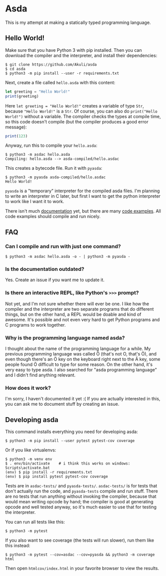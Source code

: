 # Asda

This is my attempt at making a statically typed programming language.


## Hello World!

Make sure that you have Python 3 with pip installed. Then you can download the
compiler and the interpreter, and install their dependencies:

```
$ git clone https://github.com/Akuli/asda
$ cd asda
$ python3 -m pip install --user -r requirements.txt
```

Next, create a file called `hello.asda` with this content:

```js
let greeting = "Hello World!"
print(greeting)
```

Here `let greeting = "Hello World!"` creates a variable of type `Str`, because
`"Hello World!"` is a `Str`. Of course, you can also do `print("Hello World!")`
without a variable. The compiler checks the types at compile time, so this code
doesn't compile (but the compiler produces a good error message):

```js
print(123)
```

Anyway, run this to compile your `hello.asda`:

```
$ python3 -m asdac hello.asda
Compiling: hello.asda --> asda-compiled/hello.asdac
```

This creates a bytecode file. Run it with `pyasda`:

```
$ python3 -m pyasda asda-compiled/hello.asdac
Hello World!
```

`pyasda` is a "temporary" interpreter for the compiled asda files. I'm planning
to write an interpreter in C later, but first I want to get the python
interpreter to work like I want it to work.

There isn't much [documentation](docs/) yet, but there are many
[code examples](examples/). All code examples should compile and run nicely.


## FAQ

### Can I compile and run with just one command?

```
$ python3 -m asdac hello.asda -o - | python3 -m pyasda -
```

### Is the documentation outdated?

Yes. Create an issue if you want me to update it.

### Is there an interactive REPL, like Python's `>>>` prompt?

Not yet, and I'm not sure whether there will ever be one. I like how the
compiler and the interpreter are two separate programs that do different things,
but on the other hand, a REPL would be doable and kind of awesome. It's possible
and not even very hard to get Python programs and C programs to work together.

### Why is the programming language named asda?

I thought about the name of the programming language for a while. My previous
programming language was called Ö (that's not O, that's Ö), and even though
there's an Ö key on the keyboard right next to the Ä key, some people found Ö
difficult to type for some reason. On the other hand, it's very easy to type
asda. I also searched for "asda programming language" and I didn't find
anything relevant.

### How does it work?

I'm sorry, I haven't documented it yet :( If you are actually interested
in this, you can ask me to document stuff by creating an issue.


## Developing asda

This command installs everything you need for developing asda:

```
$ python3 -m pip install --user pytest pytest-cov coverage
```

Or if you like virtualenvs:

```
$ python3 -m venv env
$ . env/bin/activate    # i think this works on windows:  Scripts\activate.bat
(env) $ pip install -r requirements.txt
(env) $ pip install pytest pytest-cov coverage
```

Tests are in `asdac-tests/` and `pyasda-tests/`. `asdac-tests/` is for tests
that don't actually run the code, and `pyasda-tests` compile and run stuff.
There are no tests that run anything without invoking the compiler, because that
would mean writing opcode by hand; the compiler is good at generating opcode and
well tested anyway, so it's much easier to use that for testing the interpreter.

You can run all tests like this:

```
$ python3 -m pytest
```

If you also want to see coverage (the tests will run slower), run them like
this instead:

```
$ python3 -m pytest --cov=asdac --cov=pyasda && python3 -m coverage html
```

Then open `htmlcov/index.html` in your favorite browser to view the results.
